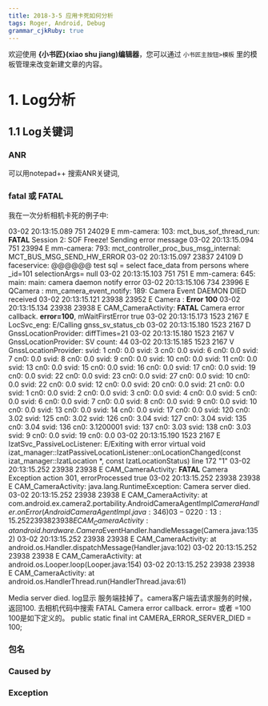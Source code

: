```yaml
---
title: 2018-3-5 应用卡死如何分析 
tags: Roger, Android, Debug
grammar_cjkRuby: true
---
```



欢迎使用 **{小书匠}(xiao shu jiang)编辑器**，您可以通过 `小书匠主按钮>模板` 里的模板管理来改变新建文章的内容。

# 1. Log分析
## 1.1 Log关键词
### ANR
可以用notepad++ 搜索ANR关键词,
### fatal 或 FATAL
我在一次分析相机卡死的例子中:

03-02 20:13:15.089   751 24029 E mm-camera: <MCT   ><ERROR> 103: mct_bus_sof_thread_run: **FATAL** Session 2: SOF Freeze! Sending error message
03-02 20:13:15.094   751 23994 E mm-camera: <MCT   ><ERROR> 793: mct_controller_proc_bus_msg_internal: MCT_BUS_MSG_SEND_HW_ERROR
03-02 20:13:15.097 23837 24109 D faceservice: @@@@@@ test sql = select face_data from persons where _id=101 selectionArgs= null
03-02 20:13:15.103   751   751 E mm-camera: <MCT   ><ERROR> 645: main: main: camera daemon notify error
03-02 20:13:15.106   734 23996 E QCamera : <MCI><ERROR> mm_camera_event_notify: 189: Camera Event DAEMON DIED received
03-02 20:13:15.121 23938 23952 E Camera  : **Error 100**
03-02 20:13:15.134 23938 23938 E CAM_CameraActivity: **FATAL** Camera error callback. **error=100**, mWaitFirstError true
03-02 20:13:15.173  1523  2167 E LocSvc_eng: E/Calling gnss_sv_status_cb
03-02 20:13:15.180  1523  2167 D GnssLocationProvider: diffTimes=21
03-02 20:13:15.180  1523  2167 V GnssLocationProvider: SV count: 44
03-02 20:13:15.185  1523  2167 V GnssLocationProvider: svid: 1 cn0: 0.0 svid: 3 cn0: 0.0 svid: 6 cn0: 0.0 svid: 7 cn0: 0.0 svid: 8 cn0: 0.0 svid: 9 cn0: 0.0 svid: 10 cn0: 0.0 svid: 11 cn0: 0.0 svid: 13 cn0: 0.0 svid: 15 cn0: 0.0 svid: 16 cn0: 0.0 svid: 17 cn0: 0.0 svid: 19 cn0: 0.0 svid: 22 cn0: 0.0 svid: 23 cn0: 0.0 svid: 27 cn0: 0.0 svid: 10 cn0: 0.0 svid: 22 cn0: 0.0 svid: 12 cn0: 0.0 svid: 20 cn0: 0.0 svid: 21 cn0: 0.0 svid: 1 cn0: 0.0 svid: 2 cn0: 0.0 svid: 3 cn0: 0.0 svid: 4 cn0: 0.0 svid: 5 cn0: 0.0 svid: 6 cn0: 0.0 svid: 7 cn0: 0.0 svid: 8 cn0: 0.0 svid: 9 cn0: 0.0 svid: 10 cn0: 0.0 svid: 13 cn0: 0.0 svid: 14 cn0: 0.0 svid: 17 cn0: 0.0 svid: 120 cn0: 3.02 svid: 125 cn0: 3.02 svid: 126 cn0: 3.04 svid: 127 cn0: 3.04 svid: 135 cn0: 3.04 svid: 136 cn0: 3.1200001 svid: 137 cn0: 3.03 svid: 138 cn0: 3.03 svid: 9 cn0: 0.0 svid: 19 cn0: 0.0 
03-02 20:13:15.190  1523  2167 E IzatSvc_PassiveLocListener: E/Exiting with error virtual void izat_manager::IzatPassiveLocationListener::onLocationChanged(const izat_manager::IzatLocation *, const IzatLocationStatus) line 172 "1"
03-02 20:13:15.252 23938 23938 E CAM_CameraActivity: **FATAL** Camera Exception action 301, errorProcessed true
03-02 20:13:15.252 23938 23938 E CAM_CameraActivity: java.lang.RuntimeException: Camera server died.
03-02 20:13:15.252 23938 23938 E CAM_CameraActivity: 	at com.android.ex.camera2.portability.AndroidCameraAgentImpl$CameraHandler.onError(AndroidCameraAgentImpl.java:346)
03-02 20:13:15.252 23938 23938 E CAM_CameraActivity: 	at android.hardware.Camera$EventHandler.handleMessage(Camera.java:1352)
03-02 20:13:15.252 23938 23938 E CAM_CameraActivity: 	at android.os.Handler.dispatchMessage(Handler.java:102)
03-02 20:13:15.252 23938 23938 E CAM_CameraActivity: 	at android.os.Looper.loop(Looper.java:154)
03-02 20:13:15.252 23938 23938 E CAM_CameraActivity: 	at android.os.HandlerThread.run(HandlerThread.java:61)

Media server died.
log显示 服务端挂掉了。camera客户端去请求服务的时候，返回100. 
去相机代码中搜索 FATAL Camera error callback. error= 或者 =100
100是如下定义的。
public static final int CAMERA_ERROR_SERVER_DIED = 100;

### 包名

### Caused by

### Exception
